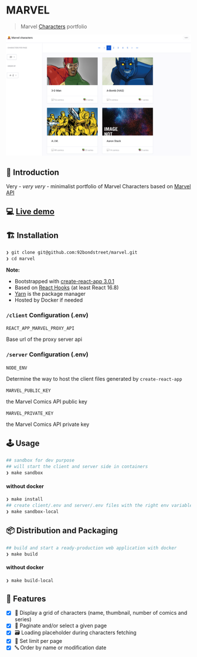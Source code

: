 # MARVEL

> Marvel [Characters](https://www.marvel.com/characters) portfolio

[![Marvel portfolio](./web.png)](http://ec2-18-216-242-220.us-east-2.compute.amazonaws.com/)

## 🐣 Introduction

Very - _very very_ - minimalist portfolio of Marvel Characters based on [Marvel API](https://developer.marvel.com/documentation/getting_started)

## 💻 [Live demo](http://ec2-18-216-242-220.us-east-2.compute.amazonaws.com/)

## 🏗️  Installation

```sh
❯ git clone git@github.com:92bondstreet/marvel.git
❯ cd marvel
```

**Note:**

* Bootstrapped with [create-react-app 3.0.1](https://github.com/facebook/create-react-app/blob/master/CHANGELOG.md)
* Based on [React Hooks](https://reactjs.org/docs/hooks-intro.html) (at least React 16.8)
* [Yarn](https://yarnpkg.com) is the package manager
* Hosted by Docker if needed

### `/client` Configuration (.env)

`REACT_APP_MARVEL_PROXY_API`

Base url of the proxy server api

### `/server` Configuration (.env)

`NODE_ENV`

Determine the way to host the client files generated by `create-react-app`

`MARVEL_PUBLIC_KEY`

the Marvel Comics API public key

`MARVEL_PRIVATE_KEY`

the Marvel Comics API private key

## 🕹️  Usage

```sh
## sandbox for dev purpose
## will start the client and server side in containers
❯ make sandbox
```

#### without docker

```sh
❯ make install
## create client/.env and server/.env files with the right env variables
❯ make sandbox-local
```

## 📦 Distribution and Packaging

```sh
## build and start a ready-production web application with docker
❯ make build
```

#### without docker

```sh
❯ make build-local
```

## 📱 Features

- [X] 🦸 Display a grid of characters (name, thumbnail, number of comics and series)
- [X] 📄 Paginate and/or select a given page
- [x] 🗃️ Loading placeholder during characters fetching
- [x] 💯 Set limit per page
- [x] 🔤 Order by name or modification date
